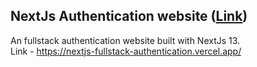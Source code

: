 ## NextJs Authentication website (<a href="https://nextjs-fullstack-authentication.vercel.app/">Link</a>)

An fullstack authentication website built with NextJs 13.
<br>
Link - https://nextjs-fullstack-authentication.vercel.app/
